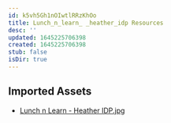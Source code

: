 ```yaml
---
id: k5vh5Gh1nOIwtlRRzKhOo
title: Lunch_n_learn_ _heather_idp Resources
desc: ''
updated: 1645225706398
created: 1645225706398
stub: false
isDir: true
---
```

## Imported Assets
- [Lunch n Learn - Heather IDP.jpg](/assets/lunch-n-learn---heather-idp.jpg)
